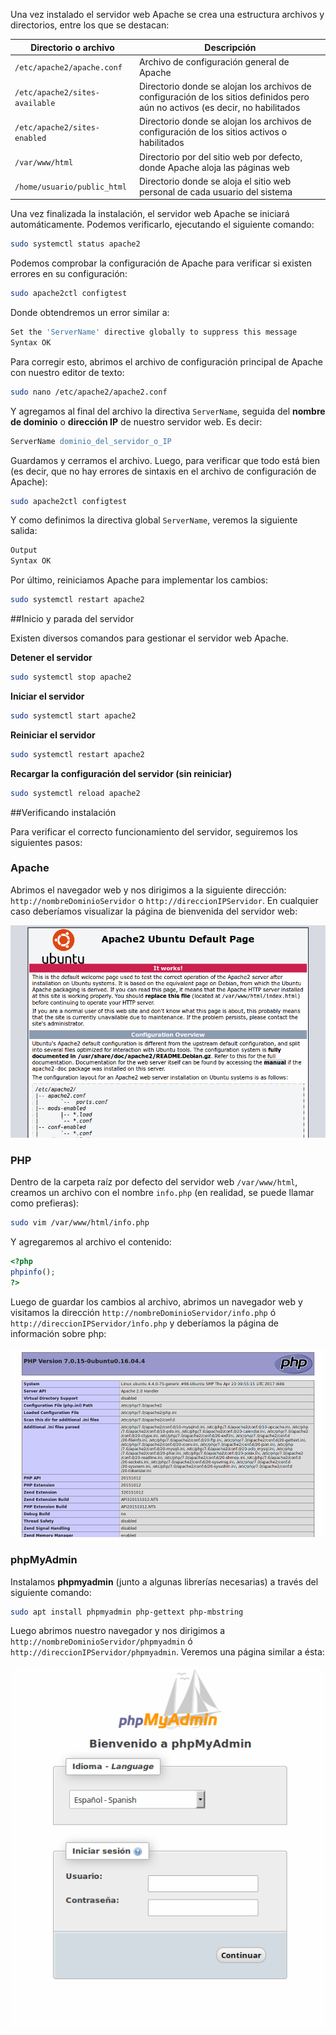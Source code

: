 Una vez instalado el servidor web Apache se crea una estructura archivos y directorios, entre los que se destacan: 

| Directorio o archivo     | Descripción          |
| ---------------------- | --------------------------------------- |
| `/etc/apache2/apache.conf`     | Archivo de configuración general de Apache|
| `/etc/apache2/sites-available` | Directorio donde se alojan los archivos de configuración de los sitios  definidos pero aún no activos (es decir, no habilitados|
| `/etc/apache2/sites-enabled`     | Directorio donde se alojan los archivos de configuración de los sitios  activos o habilitados|
| `/var/www/html`| Directorio por del sitio web por defecto, donde Apache aloja las páginas web|
| `/home/usuario/public_html`| Directorio donde se aloja el sitio web personal de cada usuario del sistema|


Una vez finalizada la instalación, el servidor web Apache se iniciará automáticamente. Podemos verificarlo, ejecutando el siguiente comando: 

```bash
sudo systemctl status apache2
```

Podemos comprobar la configuración de Apache para verificar si existen errores en su configuración:

```bash
sudo apache2ctl configtest
```

Donde obtendremos un error similar a:
```bash
Set the 'ServerName' directive globally to suppress this message 
Syntax OK
```
Para corregir esto, abrimos el archivo de configuración principal de Apache con nuestro editor de texto:

```bash
sudo nano /etc/apache2/apache2.conf
```
Y agregamos al final del archivo la directiva `ServerName`, seguida del **nombre de dominio** o **dirección IP** de nuestro servidor web. Es decir: 

```apache
ServerName dominio_del_servidor_o_IP 
```
Guardamos y cerramos el archivo. Luego, para verificar que todo está bien (es decir, que no hay errores de sintaxis en el archivo de configuración de Apache):

```bash
sudo apache2ctl configtest
```
Y como definimos la directiva global `ServerName`, veremos la siguiente salida: 

```apache
Output
Syntax OK
```

Por último, reiniciamos Apache para implementar los cambios:
```bash
sudo systemctl restart apache2
```


##Inicio y parada del servidor

Existen diversos comandos para gestionar el servidor web Apache. 

**Detener el servidor**
```bash
sudo systemctl stop apache2
```

**Iniciar el servidor**
```bash
sudo systemctl start apache2
```

**Reiniciar el servidor**
```bash
sudo systemctl restart apache2
```

**Recargar la configuración del servidor (sin reiniciar)**
```bash
sudo systemctl reload apache2
```

##Verificando instalación

Para verificar el correcto funcionamiento del servidor, seguiremos los siguientes pasos:

### Apache

Abrimos el navegador web y nos dirigimos a la siguiente dirección: `http://nombreDominioServidor` o `http://direccionIPServidor`. En cualquier caso deberíamos visualizar la página de bienvenida del servidor web:

![Apache](lamp/lampWorks.png)


### PHP

Dentro de la carpeta raíz por defecto del servidor web `/var/www/html`, creamos un archivo con el nombre `info.php` (en realidad, se puede llamar como prefieras):

```bash
sudo vim /var/www/html/info.php
```
Y agregaremos al archivo el contenido:

```php
<?php
phpinfo();
?>
```
Luego de guardar los cambios al archivo, abrimos un navegador web y visitamos la dirección `http://nombreDominioServidor/info.php` ó `http://direccionIPServidor/ìnfo.php` y deberíamos la página de información sobre php:

![PHPInfo](lamp/lampPhpInfo.png)

### phpMyAdmin
Instalamos **phpmyadmin** (junto a algunas librerías necesarias) a través del siguiente comando:

```bash
sudo apt install phpmyadmin php-gettext php-mbstring
```

Luego abrimos nuestro navegador y nos dirigimos a `http://nombreDominioServidor/phpmyadmin` ó `http://direccionIPServidor/phpmyadmin`. Veremos una página similar a ésta: 

![phpMyAdmin](lamp/lampPhpMyAdmin.png)
